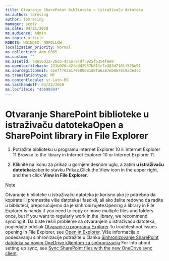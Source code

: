 ```yaml
---
title: Otvaranje SharePoint biblioteke u istraživaču datoteka
ms.author: toresing
author: tomresing
manager: scotv
ms.date: 04/21/2020
ms.audience: Admin
ms.topic: article
ROBOTS: NOINDEX, NOFOLLOW
localization_priority: Normal
ms.collection: Adm_O365
ms.custom: ''
ms.assetid: a8e56d32-2bd3-43ce-84df-925f6354fee0
ms.openlocfilehash: 231b026c42fddd3957b01fc7e383d7161f525e91
ms.sourcegitcommit: 55eff703a17e500681d8fa6a87eb067019ade3cc
ms.translationtype: MT
ms.contentlocale: sr-Latn-RS
ms.lasthandoff: 04/22/2020
ms.locfileid: "43698504"
---
```

# <a name="open-a-sharepoint-library-in-file-explorer"></a><span data-ttu-id="31472-102">Otvaranje SharePoint biblioteke u istraživaču datoteka</span><span class="sxs-lookup"><span data-stu-id="31472-102">Open a SharePoint library in File Explorer</span></span>

1. <span data-ttu-id="31472-103">Potražite biblioteku u programu Internet Explorer 10 ili Internet Explorer 11.</span><span class="sxs-lookup"><span data-stu-id="31472-103">Browse to the library in Internet Explorer 10 or Internet Explorer 11.</span></span> 
    
2. <span data-ttu-id="31472-104">Kliknite na ikonu za prikaz u gornjem desnom uglu, a zatim **u istraživaču datoteka**izaberite stavku Prikaz.</span><span class="sxs-lookup"><span data-stu-id="31472-104">Click the View icon in the upper right, and then click **View in File Explorer**.</span></span>
    
> [!NOTE]
> <span data-ttu-id="31472-105">Otvaranje biblioteke u istraživaču datoteka je korisno ako je potrebno da kopirate ili premestite više datoteka i fascikli, ali ako želite redovno da radite u biblioteci, preporučujemo da je sinhronizujete.</span><span class="sxs-lookup"><span data-stu-id="31472-105">Opening a library in File Explorer is handy if you need to copy or move multiple files and folders once, but if you want to regularly work in the library, we recommend syncing it.</span></span> <span data-ttu-id="31472-106">Da biste rešili probleme sa otvaranjem u istraživaču datoteka, pogledajte odeljak [Otvaranje u programu Explorer](https://go.microsoft.com/fwlink/?linkid=871665).</span><span class="sxs-lookup"><span data-stu-id="31472-106">To troubleshoot issues opening in File Explorer, see [Open in Explorer](https://go.microsoft.com/fwlink/?linkid=871665).</span></span> <span data-ttu-id="31472-107">Više informacija o podešavanju sinhronizacije potražite u članku [Sinhronizovanje SharePoint datoteka sa novim OneDrive klijentom za sinhronizaciju](https://go.microsoft.com/fwlink/?linkid=871666).</span><span class="sxs-lookup"><span data-stu-id="31472-107">For info about setting up sync, see [Sync SharePoint files with the new OneDrive sync client](https://go.microsoft.com/fwlink/?linkid=871666).</span></span> 
  

